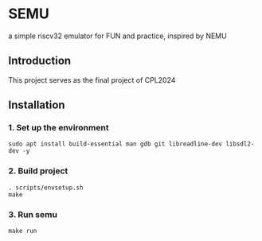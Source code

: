 # SEMU
a simple riscv32 emulator for FUN and practice, inspired by NEMU

## Introduction
This project serves as the final project of CPL2024

## Installation
### 1. Set up the environment
```
sudo apt install build-essential man gdb git libreadline-dev libsdl2-dev -y
```

### 2. Build project
```
. scripts/envsetup.sh
make
```

### 3. Run semu
```
make run
```
